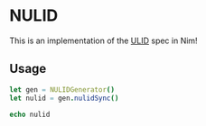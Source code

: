 # NULID
This is an implementation of the [ULID](https://github.com/ulid/spec)
spec in Nim!

## Usage
```nim
let gen = NULIDGenerator()
let nulid = gen.nulidSync()

echo nulid
```
